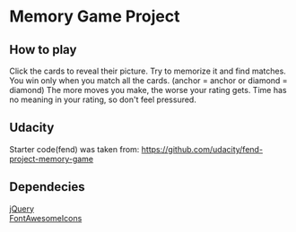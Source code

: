 # Memory Game Project

## How to play

Click the cards to reveal their picture. Try to memorize it and find matches.
You win only when you match all the cards. (anchor = anchor or diamond = diamond)
The more moves you make, the worse your rating gets. Time has no meaning in your rating, so don't feel pressured.

## Udacity

Starter code(fend) was taken from: https://github.com/udacity/fend-project-memory-game

## Dependecies
[jQuery](https://jquery.com)<br/>
[FontAwesomeIcons](https://fontawesome.com)
